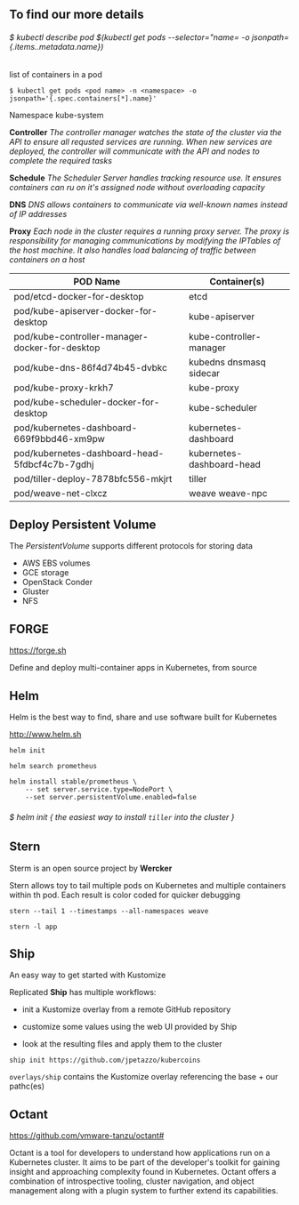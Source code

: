 ## To find our more details

###### $ kubectl describe pod $(kubectl get pods --selector="name=<name pod> -o jsonpath={.items..metadata.name})

list of containers in a pod

	$ kubectl get pods <pod name> -n <namespace> -o jsonpath='{.spec.containers[*].name}'

Namespace kube-system

**Controller** _The controller manager watches the state of the cluster via the API to ensure all requsted services are running. When new services are deployed, the controller will communicate with the API and nodes to complete the required tasks_

**Schedule** _The Scheduler Server handles tracking resource use. It ensures containers can ru on it's assigned node without overloading capacity_

**DNS** _DNS allows containers to communicate via well-known names instead of IP addresses_

**Proxy** _Each node in the cluster requires a running proxy server. The proxy is responsibility for managing communications by modifying the IPTables of the host machine. It also handles load balancing of traffic between containers on a host_


POD Name | Container(s)
--- | ---
pod/etcd-docker-for-desktop | etcd
pod/kube-apiserver-docker-for-desktop | kube-apiserver
pod/kube-controller-manager-docker-for-desktop | kube-controller-manager
pod/kube-dns-86f4d74b45-dvbkc | kubedns dnsmasq sidecar
pod/kube-proxy-krkh7 | 	kube-proxy
pod/kube-scheduler-docker-for-desktop | kube-scheduler
pod/kubernetes-dashboard-669f9bbd46-xm9pw | kubernetes-dashboard
pod/kubernetes-dashboard-head-5fdbcf4c7b-7gdhj | kubernetes-dashboard-head
pod/tiller-deploy-7878bfc556-mkjrt | tiller
pod/weave-net-clxcz | weave weave-npc


## Deploy Persistent Volume

The *PersistentVolume* supports different protocols for storing data
 * AWS EBS volumes
 * GCE storage
 * OpenStack Conder
 * Gluster
 * NFS 

## FORGE

https://forge.sh

Define and deploy multi-container apps in Kubernetes, from source

## Helm

Helm is the best way to find, share and use software built for Kubernetes

http://www.helm.sh
```
helm init

helm search prometheus

helm install stable/prometheus \
	-- set server.service.type=NodePort \
	--set server.persistentVolume.enabled=false
```


###### $ helm init { the easiest way to install ```tiller``` into the cluster }

## Stern

Sterm is an open source project by __Wercker__

Stern allows toy to tail multiple pods on Kubernetes and multiple containers within th pod. Each result is color coded for quicker debugging

```
stern --tail 1 --timestamps --all-namespaces weave

stern -l app
```

## Ship

An easy way to get started with Kustomize

Replicated __Ship__ has multiple workflows:
  
  * init a Kustomize overlay from a remote GitHub repository
  
  * customize some values using the web UI provided by Ship
  
  * look at the resulting files and apply them to the cluster
  
  ```
  ship init https://github.com/jpetazzo/kubercoins
  
  ```
  ```overlays/ship``` contains the Kustomize overlay referencing the base + our pathc(es)
  
  
## Octant

<https://github.com/vmware-tanzu/octant#>

Octant is a tool for developers to understand how applications run on a Kubernetes cluster. It aims to be part of the developer's toolkit for gaining insight and approaching complexity found in Kubernetes. Octant offers a combination of introspective tooling, cluster navigation, and object management along with a plugin system to further extend its capabilities.
